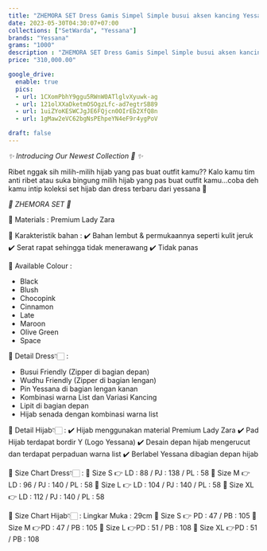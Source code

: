```yaml
---
title: "ZHEMORA SET Dress Gamis Simpel Simple busui aksen kancing Yessana Bahan Premium Lady Zara Original"
date: 2023-05-30T04:30:07+07:00
collections: ["SetWarda", "Yessana"]
brands: "Yessana"
grams: "1000"
description : "ZHEMORA SET Dress Gamis Simpel Simple busui aksen kancing Yessana Bahan Premium Lady Zara Original"
price: "310,000.00"

google_drive:
  enable: true
  pics:
  - url: 1CXomPbhY9ggu5RWnW0ATlglvXyuwk-ag
  - url: 121olXXaDketmOSOgzLfc-ad7egtrSB89
  - url: 1uiZYoKESWCJgJE6FQjcn0OIrEb2XfQ8n
  - url: 1gMaw2eVC62bgNsPEhpeYN4eF9r4ygPoV

draft: false
---
```


*✨ Introducing Our Newest Collection 🤗 ✨*

Ribet nggak sih milih-milih hijab yang pas buat outfit kamu??
Kalo kamu tim anti ribet atau suka bingung milih hijab yang pas buat outfit kamu...coba deh kamu intip koleksi set hijab dan dress terbaru dari yessana 🤗

*🌸 ZHEMORA SET 🌸*

💎 Materials : Premium Lady Zara

💎 Karakteristik bahan : 
✔️ Bahan lembut & permukaannya seperti kulit jeruk
✔️ Serat rapat sehingga tidak menerawang
✔️ Tidak panas

💎 Available Colour :
  - Black 
  - Blush
  - Chocopink
  - Cinnamon
  - Late
  - Maroon
  - Olive Green 
  - Space

💎 Detail Dress👇🏻 :
- Busui Friendly (Zipper di bagian depan)
- Wudhu Friendly (Zipper di bagian lengan)
- Pin Yessana di bagian lengan kanan
- Kombinasi warna List dan Variasi Kancing 
- Lipit di bagian depan 
- Hijab senada dengan kombinasi warna list

💎 Detail Hijab👇🏻 :
✔️ Hijab menggunakan material Premium Lady Zara
✔️ Pad Hijab terdapat bordir Y (Logo Yessana)
✔️ Desain depan hijab mengerucut dan terdapat perpaduan warna list
✔️ Berlabel Yessana dibagian depan hijab

💎 Size Chart Dress👇🏻 :
🍭 Size S 👉 LD : 88 / PJ : 138 / PL : 58
🍭 Size M 👉 LD : 96 / PJ : 140 / PL : 58
🍭 Size L 👉 LD : 104 / PJ : 140 / PL : 58
🍭 Size XL 👉 LD : 112 / PJ : 140 / PL : 58

💎 Size Chart Hijab👇🏻 :
Lingkar Muka : 29cm
🍭 Size S 👉 PD : 47 / PB : 105 
🍭 Size M 👉PD : 47 / PB : 105
🍭 Size L 👉PD : 51 / PB : 108
🍭 Size XL 👉PD : 51 / PB : 108        
